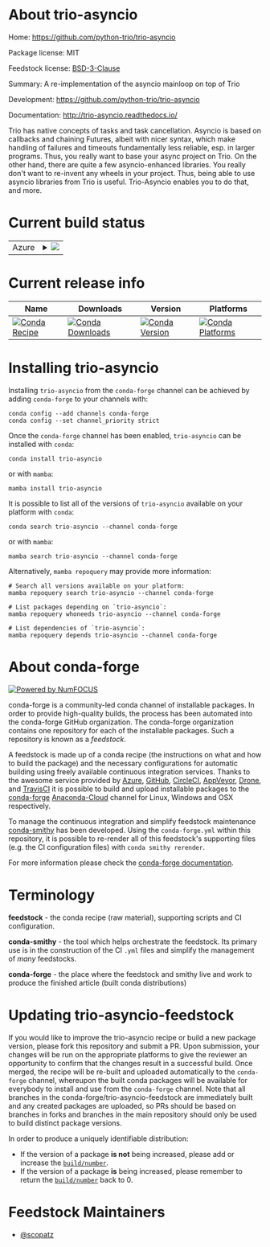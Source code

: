 About trio-asyncio
==================

Home: https://github.com/python-trio/trio-asyncio

Package license: MIT

Feedstock license: [BSD-3-Clause](https://github.com/conda-forge/trio-asyncio-feedstock/blob/main/LICENSE.txt)

Summary: A re-implementation of the asyncio mainloop on top of Trio

Development: https://github.com/python-trio/trio-asyncio

Documentation: http://trio-asyncio.readthedocs.io/

Trio has native concepts of tasks and task cancellation. Asyncio is based on
callbacks and chaining Futures, albeit with nicer syntax, which make handling
of failures and timeouts fundamentally less reliable, esp. in larger programs.
Thus, you really want to base your async project on Trio. On the other hand,
there are quite a few asyncio-enhanced libraries. You really don't want to
re-invent any wheels in your project. Thus, being able to use asyncio
libraries from Trio is useful. Trio-Asyncio enables you to do that, and more.


Current build status
====================


<table>
    
  <tr>
    <td>Azure</td>
    <td>
      <details>
        <summary>
          <a href="https://dev.azure.com/conda-forge/feedstock-builds/_build/latest?definitionId=6924&branchName=main">
            <img src="https://dev.azure.com/conda-forge/feedstock-builds/_apis/build/status/trio-asyncio-feedstock?branchName=main">
          </a>
        </summary>
        <table>
          <thead><tr><th>Variant</th><th>Status</th></tr></thead>
          <tbody><tr>
              <td>linux_64_python3.10.____cpython</td>
              <td>
                <a href="https://dev.azure.com/conda-forge/feedstock-builds/_build/latest?definitionId=6924&branchName=main">
                  <img src="https://dev.azure.com/conda-forge/feedstock-builds/_apis/build/status/trio-asyncio-feedstock?branchName=main&jobName=linux&configuration=linux_64_python3.10.____cpython" alt="variant">
                </a>
              </td>
            </tr><tr>
              <td>linux_64_python3.11.____cpython</td>
              <td>
                <a href="https://dev.azure.com/conda-forge/feedstock-builds/_build/latest?definitionId=6924&branchName=main">
                  <img src="https://dev.azure.com/conda-forge/feedstock-builds/_apis/build/status/trio-asyncio-feedstock?branchName=main&jobName=linux&configuration=linux_64_python3.11.____cpython" alt="variant">
                </a>
              </td>
            </tr><tr>
              <td>linux_64_python3.8.____73_pypy</td>
              <td>
                <a href="https://dev.azure.com/conda-forge/feedstock-builds/_build/latest?definitionId=6924&branchName=main">
                  <img src="https://dev.azure.com/conda-forge/feedstock-builds/_apis/build/status/trio-asyncio-feedstock?branchName=main&jobName=linux&configuration=linux_64_python3.8.____73_pypy" alt="variant">
                </a>
              </td>
            </tr><tr>
              <td>linux_64_python3.8.____cpython</td>
              <td>
                <a href="https://dev.azure.com/conda-forge/feedstock-builds/_build/latest?definitionId=6924&branchName=main">
                  <img src="https://dev.azure.com/conda-forge/feedstock-builds/_apis/build/status/trio-asyncio-feedstock?branchName=main&jobName=linux&configuration=linux_64_python3.8.____cpython" alt="variant">
                </a>
              </td>
            </tr><tr>
              <td>linux_64_python3.9.____73_pypy</td>
              <td>
                <a href="https://dev.azure.com/conda-forge/feedstock-builds/_build/latest?definitionId=6924&branchName=main">
                  <img src="https://dev.azure.com/conda-forge/feedstock-builds/_apis/build/status/trio-asyncio-feedstock?branchName=main&jobName=linux&configuration=linux_64_python3.9.____73_pypy" alt="variant">
                </a>
              </td>
            </tr><tr>
              <td>linux_64_python3.9.____cpython</td>
              <td>
                <a href="https://dev.azure.com/conda-forge/feedstock-builds/_build/latest?definitionId=6924&branchName=main">
                  <img src="https://dev.azure.com/conda-forge/feedstock-builds/_apis/build/status/trio-asyncio-feedstock?branchName=main&jobName=linux&configuration=linux_64_python3.9.____cpython" alt="variant">
                </a>
              </td>
            </tr><tr>
              <td>osx_64_python3.10.____cpython</td>
              <td>
                <a href="https://dev.azure.com/conda-forge/feedstock-builds/_build/latest?definitionId=6924&branchName=main">
                  <img src="https://dev.azure.com/conda-forge/feedstock-builds/_apis/build/status/trio-asyncio-feedstock?branchName=main&jobName=osx&configuration=osx_64_python3.10.____cpython" alt="variant">
                </a>
              </td>
            </tr><tr>
              <td>osx_64_python3.11.____cpython</td>
              <td>
                <a href="https://dev.azure.com/conda-forge/feedstock-builds/_build/latest?definitionId=6924&branchName=main">
                  <img src="https://dev.azure.com/conda-forge/feedstock-builds/_apis/build/status/trio-asyncio-feedstock?branchName=main&jobName=osx&configuration=osx_64_python3.11.____cpython" alt="variant">
                </a>
              </td>
            </tr><tr>
              <td>osx_64_python3.8.____73_pypy</td>
              <td>
                <a href="https://dev.azure.com/conda-forge/feedstock-builds/_build/latest?definitionId=6924&branchName=main">
                  <img src="https://dev.azure.com/conda-forge/feedstock-builds/_apis/build/status/trio-asyncio-feedstock?branchName=main&jobName=osx&configuration=osx_64_python3.8.____73_pypy" alt="variant">
                </a>
              </td>
            </tr><tr>
              <td>osx_64_python3.8.____cpython</td>
              <td>
                <a href="https://dev.azure.com/conda-forge/feedstock-builds/_build/latest?definitionId=6924&branchName=main">
                  <img src="https://dev.azure.com/conda-forge/feedstock-builds/_apis/build/status/trio-asyncio-feedstock?branchName=main&jobName=osx&configuration=osx_64_python3.8.____cpython" alt="variant">
                </a>
              </td>
            </tr><tr>
              <td>osx_64_python3.9.____73_pypy</td>
              <td>
                <a href="https://dev.azure.com/conda-forge/feedstock-builds/_build/latest?definitionId=6924&branchName=main">
                  <img src="https://dev.azure.com/conda-forge/feedstock-builds/_apis/build/status/trio-asyncio-feedstock?branchName=main&jobName=osx&configuration=osx_64_python3.9.____73_pypy" alt="variant">
                </a>
              </td>
            </tr><tr>
              <td>osx_64_python3.9.____cpython</td>
              <td>
                <a href="https://dev.azure.com/conda-forge/feedstock-builds/_build/latest?definitionId=6924&branchName=main">
                  <img src="https://dev.azure.com/conda-forge/feedstock-builds/_apis/build/status/trio-asyncio-feedstock?branchName=main&jobName=osx&configuration=osx_64_python3.9.____cpython" alt="variant">
                </a>
              </td>
            </tr><tr>
              <td>win_64_python3.10.____cpython</td>
              <td>
                <a href="https://dev.azure.com/conda-forge/feedstock-builds/_build/latest?definitionId=6924&branchName=main">
                  <img src="https://dev.azure.com/conda-forge/feedstock-builds/_apis/build/status/trio-asyncio-feedstock?branchName=main&jobName=win&configuration=win_64_python3.10.____cpython" alt="variant">
                </a>
              </td>
            </tr><tr>
              <td>win_64_python3.11.____cpython</td>
              <td>
                <a href="https://dev.azure.com/conda-forge/feedstock-builds/_build/latest?definitionId=6924&branchName=main">
                  <img src="https://dev.azure.com/conda-forge/feedstock-builds/_apis/build/status/trio-asyncio-feedstock?branchName=main&jobName=win&configuration=win_64_python3.11.____cpython" alt="variant">
                </a>
              </td>
            </tr><tr>
              <td>win_64_python3.8.____73_pypy</td>
              <td>
                <a href="https://dev.azure.com/conda-forge/feedstock-builds/_build/latest?definitionId=6924&branchName=main">
                  <img src="https://dev.azure.com/conda-forge/feedstock-builds/_apis/build/status/trio-asyncio-feedstock?branchName=main&jobName=win&configuration=win_64_python3.8.____73_pypy" alt="variant">
                </a>
              </td>
            </tr><tr>
              <td>win_64_python3.8.____cpython</td>
              <td>
                <a href="https://dev.azure.com/conda-forge/feedstock-builds/_build/latest?definitionId=6924&branchName=main">
                  <img src="https://dev.azure.com/conda-forge/feedstock-builds/_apis/build/status/trio-asyncio-feedstock?branchName=main&jobName=win&configuration=win_64_python3.8.____cpython" alt="variant">
                </a>
              </td>
            </tr><tr>
              <td>win_64_python3.9.____73_pypy</td>
              <td>
                <a href="https://dev.azure.com/conda-forge/feedstock-builds/_build/latest?definitionId=6924&branchName=main">
                  <img src="https://dev.azure.com/conda-forge/feedstock-builds/_apis/build/status/trio-asyncio-feedstock?branchName=main&jobName=win&configuration=win_64_python3.9.____73_pypy" alt="variant">
                </a>
              </td>
            </tr><tr>
              <td>win_64_python3.9.____cpython</td>
              <td>
                <a href="https://dev.azure.com/conda-forge/feedstock-builds/_build/latest?definitionId=6924&branchName=main">
                  <img src="https://dev.azure.com/conda-forge/feedstock-builds/_apis/build/status/trio-asyncio-feedstock?branchName=main&jobName=win&configuration=win_64_python3.9.____cpython" alt="variant">
                </a>
              </td>
            </tr>
          </tbody>
        </table>
      </details>
    </td>
  </tr>
</table>

Current release info
====================

| Name | Downloads | Version | Platforms |
| --- | --- | --- | --- |
| [![Conda Recipe](https://img.shields.io/badge/recipe-trio--asyncio-green.svg)](https://anaconda.org/conda-forge/trio-asyncio) | [![Conda Downloads](https://img.shields.io/conda/dn/conda-forge/trio-asyncio.svg)](https://anaconda.org/conda-forge/trio-asyncio) | [![Conda Version](https://img.shields.io/conda/vn/conda-forge/trio-asyncio.svg)](https://anaconda.org/conda-forge/trio-asyncio) | [![Conda Platforms](https://img.shields.io/conda/pn/conda-forge/trio-asyncio.svg)](https://anaconda.org/conda-forge/trio-asyncio) |

Installing trio-asyncio
=======================

Installing `trio-asyncio` from the `conda-forge` channel can be achieved by adding `conda-forge` to your channels with:

```
conda config --add channels conda-forge
conda config --set channel_priority strict
```

Once the `conda-forge` channel has been enabled, `trio-asyncio` can be installed with `conda`:

```
conda install trio-asyncio
```

or with `mamba`:

```
mamba install trio-asyncio
```

It is possible to list all of the versions of `trio-asyncio` available on your platform with `conda`:

```
conda search trio-asyncio --channel conda-forge
```

or with `mamba`:

```
mamba search trio-asyncio --channel conda-forge
```

Alternatively, `mamba repoquery` may provide more information:

```
# Search all versions available on your platform:
mamba repoquery search trio-asyncio --channel conda-forge

# List packages depending on `trio-asyncio`:
mamba repoquery whoneeds trio-asyncio --channel conda-forge

# List dependencies of `trio-asyncio`:
mamba repoquery depends trio-asyncio --channel conda-forge
```


About conda-forge
=================

[![Powered by
NumFOCUS](https://img.shields.io/badge/powered%20by-NumFOCUS-orange.svg?style=flat&colorA=E1523D&colorB=007D8A)](https://numfocus.org)

conda-forge is a community-led conda channel of installable packages.
In order to provide high-quality builds, the process has been automated into the
conda-forge GitHub organization. The conda-forge organization contains one repository
for each of the installable packages. Such a repository is known as a *feedstock*.

A feedstock is made up of a conda recipe (the instructions on what and how to build
the package) and the necessary configurations for automatic building using freely
available continuous integration services. Thanks to the awesome service provided by
[Azure](https://azure.microsoft.com/en-us/services/devops/), [GitHub](https://github.com/),
[CircleCI](https://circleci.com/), [AppVeyor](https://www.appveyor.com/),
[Drone](https://cloud.drone.io/welcome), and [TravisCI](https://travis-ci.com/)
it is possible to build and upload installable packages to the
[conda-forge](https://anaconda.org/conda-forge) [Anaconda-Cloud](https://anaconda.org/)
channel for Linux, Windows and OSX respectively.

To manage the continuous integration and simplify feedstock maintenance
[conda-smithy](https://github.com/conda-forge/conda-smithy) has been developed.
Using the ``conda-forge.yml`` within this repository, it is possible to re-render all of
this feedstock's supporting files (e.g. the CI configuration files) with ``conda smithy rerender``.

For more information please check the [conda-forge documentation](https://conda-forge.org/docs/).

Terminology
===========

**feedstock** - the conda recipe (raw material), supporting scripts and CI configuration.

**conda-smithy** - the tool which helps orchestrate the feedstock.
                   Its primary use is in the construction of the CI ``.yml`` files
                   and simplify the management of *many* feedstocks.

**conda-forge** - the place where the feedstock and smithy live and work to
                  produce the finished article (built conda distributions)


Updating trio-asyncio-feedstock
===============================

If you would like to improve the trio-asyncio recipe or build a new
package version, please fork this repository and submit a PR. Upon submission,
your changes will be run on the appropriate platforms to give the reviewer an
opportunity to confirm that the changes result in a successful build. Once
merged, the recipe will be re-built and uploaded automatically to the
`conda-forge` channel, whereupon the built conda packages will be available for
everybody to install and use from the `conda-forge` channel.
Note that all branches in the conda-forge/trio-asyncio-feedstock are
immediately built and any created packages are uploaded, so PRs should be based
on branches in forks and branches in the main repository should only be used to
build distinct package versions.

In order to produce a uniquely identifiable distribution:
 * If the version of a package **is not** being increased, please add or increase
   the [``build/number``](https://docs.conda.io/projects/conda-build/en/latest/resources/define-metadata.html#build-number-and-string).
 * If the version of a package **is** being increased, please remember to return
   the [``build/number``](https://docs.conda.io/projects/conda-build/en/latest/resources/define-metadata.html#build-number-and-string)
   back to 0.

Feedstock Maintainers
=====================

* [@scopatz](https://github.com/scopatz/)

